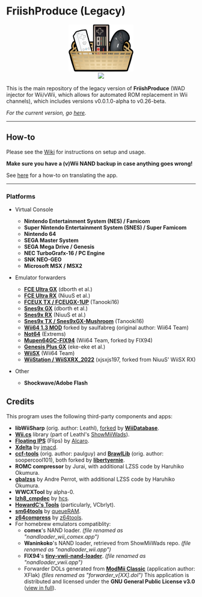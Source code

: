 # FriishProduce (Legacy)
<div align=center><a href=""><img src="https://raw.githubusercontent.com/CatmanFan/FriishProduce/main/legacy/FriishProduce/Resources/images/icon.png" width="172" height="125" /></a><br>
<a href="https://gbatemp.net/threads/friishproduce-multiplatform-wad-injector.632028/"><img src="https://img.shields.io/badge/GBAtemp-thread-informational?style=plastic" /></a>
</div>

This is the main repository of the legacy version of **FriishProduce** (WAD injector for Wii/vWii, which allows for automated ROM replacement in Wii channels), which includes versions v0.0.1.0-alpha to v0.26-beta.

*For the current version, go [here](https://github.com/CatmanFan/FriishProduce).*

---

## How-to
Please see the [Wiki](https://github.com/CatmanFan/FriishProduce/wiki/Setup) for instructions on setup and usage.

**Make sure you have a (v)Wii NAND backup in case anything goes wrong!**

See [here](https://github.com/CatmanFan/FriishProduce/wiki/Translation) for a how-to on translating the app.

---

### Platforms
* Virtual Console
  * **Nintendo Entertainment System (NES) / Famicom**
  * **Super Nintendo Entertainment System (SNES) / Super Famicom**
  * **Nintendo 64**
  * **SEGA Master System**
  * **SEGA Mega Drive / Genesis**
  * **NEC TurboGrafx-16 / PC Engine**
  * **SNK NEO-GEO**
  * **Microsoft MSX / MSX2**

* Emulator forwarders
  * **[FCE Ultra GX](https://github.com/dborth/fceugx)** (dborth et al.)
  * **[FCE Ultra RX](https://github.com/niuus/FCEUltraRX)** (NiuuS et al.)
  * **[FCEUX TX / FCEUGX-1UP](https://gbatemp.net/threads/fceugx-1up.558023/)** (Tanooki16)
  * **[Snes9x GX](https://github.com/dborth/snes9xgx)** (dborth et al.)
  * **[Snes9x RX](https://github.com/niuus/Snes9xRX)** (NiuuS et al.)
  * **[Snes9x TX / Snes9xGX-Mushroom](https://gbatemp.net/threads/snes9xgx-mushroom.558500/)** (Tanooki16)
  <!-- * **[Visual Boy Advance GX](https://github.com/dborth/vbagx)** (dborth et al.) -->
  <!-- * **[mGBA Wii](https://github.com/mgba-emu/mgba)** (endrift et al.) -->
  * **[Wii64 1.3 MOD](https://github.com/saulfabregwiivc/Wii64/tree/wii64-wiiflow)** forked by saulfabreg (original author: Wii64 Team)
  * **[Not64](https://github.com/extremscorner/not64)** (Extrems)
  * **[Mupen64GC-FIX94](https://github.com/FIX94/mupen64gc-fix94)** (Wii64 Team, forked by FIX94)
  * **[Genesis Plus GX](https://github.com/ekeeke/Genesis-Plus-GX)** (eke-eke et al.)
  * **[WiiSX](https://github.com/emukidid/pcsxgc)** (Wii64 Team)
  * **[WiiStation / WiiSXRX_2022](https://github.com/xjsxjs197/WiiSXRX_2022)** (xjsxjs197, forked from NiuuS' WiiSX RX)
  <!-- * **[WiiMednafen](https://github.com/raz0red/wii-mednafen)** (raz0red) -->

* Other
  * **Shockwave/Adobe Flash**

## Credits
This program uses the following third-party components and apps:
* **libWiiSharp** (orig. author: Leathl), [forked](https://github.com/WiiDatabase/libWiiSharp/) by **[WiiDatabase](https://github.com/WiiDatabase)**.
* **[Wii.cs](https://github.com/dnasdw/showmiiwads/blob/Wii.cs_Tools/U8Mii/Wii.cs)** library (part of Leathl's [ShowMiiWads](https://code.google.com/archive/p/showmiiwads/source)).
* **[Floating IPS](https://github.com/Alcaro/Flips)** (Flips) by [Alcaro](https://github.com/Alcaro).
* **[Xdelta](https://github.com/jmacd/xdelta)** by [jmacd](https://github.com/jmacd).
* **[ccf-tools](https://github.com/libertyernie/ccf-tools)** (orig. author: paulguy) and **[BrawlLib](https://github.com/libertyernie/brawllib-wit)** (orig. author: soopercool101), both forked by **[libertyernie](https://github.com/libertyernie)**.
* **ROMC compressor** by Jurai, with additional LZSS code by Haruhiko Okumura.
* **[gbalzss](https://gbadev.org/tools.php?showinfo=56)** by Andre Perrot, with additional LZSS code by Haruhiko Okumura.
* **WWCXTool** by alpha-0.
* **[lzh8_cmpdec](https://www.hcs64.com/vgm_ripping.html)** by [hcs](http://hcs64.com/).
* **[HowardC's Tools](https://gbatemp.net/threads/vcfe-wip.100556/)** (particularly, VCbrlyt).
* **[sm64tools](https://github.com/queueRAM/sm64tools)** by [queueRAM](https://github.com/queueRAM).
* **[z64compress](https://github.com/z64tools/z64compress)** by [z64tools](https://github.com/z64tools).
* For homebrew emulators compatiblity:
  * **comex**'s NAND loader. *(file renamed as "nandloader_wii_comex.app")*
  * **Waninkoko**'s NAND loader, retrieved from ShowMiiWads repo. *(file renamed as "nandloader_wii.app")*
  * **FIX94**'s **[tiny-vwii-nand-loader](https://github.com/FIX94/tiny-vwii-nand-loader)**. *(file renamed as "nandloader_vwii.app")*
  * Forwarder DOLs generated from **[ModMii Classic](https://modmii.github.io)** (application author: XFlak) *(files renamed as "forwarder_v[XX].dol")*
This application is distributed and licensed under the **GNU General Public License v3.0** ([view in full](https://github.com/CatmanFan/FriishProduce/blob/main/LICENSE)).

